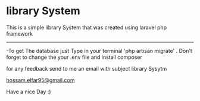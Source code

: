 # library System
This is a simple library System that was created using laravel php framework
***************************************************************************
-To get The database just Type in your terminal 
'php artisan migrate' . Don't forget to change the your .env file and install composer

for any feedback send to me an email with subject library Sysytm 

hossam.elfar95@gmail.com

Have a nice Day :) 
